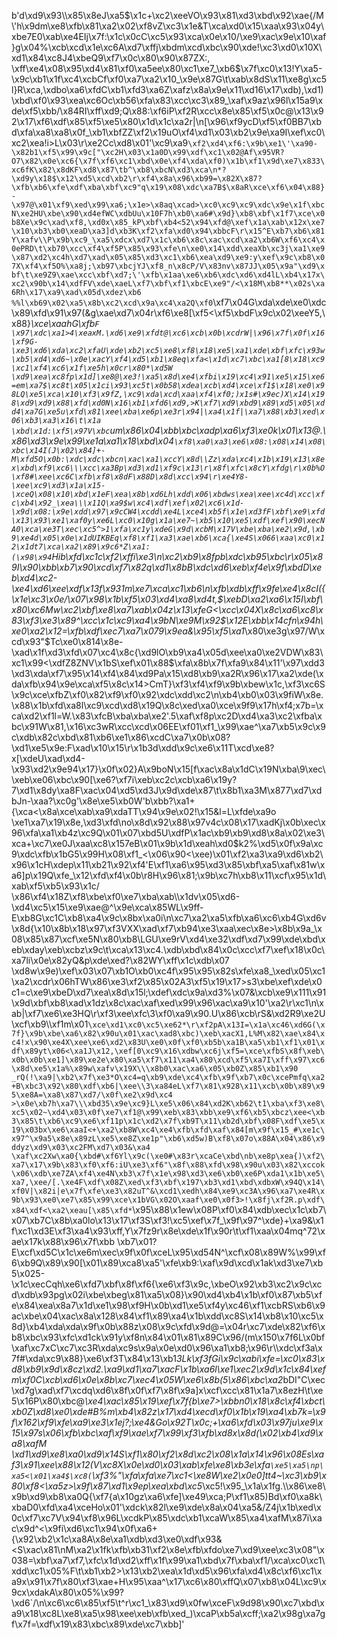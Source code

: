 b'd\xd9\x93\\\x85\x8eJ\xa5$\x1c+\xc2\xeeVO\x93\x81\xd3\xbd\x92\xae{/M\'h\x9dm\xe8\xfb\x81\xa2\x02\xf8vZ\xc3\x1e&T\xca\xd0\x15\xaa\x93\x04y\xbe7E0\xab\xe4EIj\x7f:\x1c\x0cC\xc5\x93\xca\x0e\x10/\xe9\xac\x9e\x10\xaf}g\x04%\xcb\xcd\x1e\xc6A\xd7\xffj\xbdm\xcd\xbc\x90\xde!\xc3\xd0\x10X\xd1\x84\xc8J4\xbeQ9\xf7\x0c\x80\x90\x87ZX:, \xff\xe4\x08\x95\xd4\x81\xf0\xa5ee\x80\xc1\xe7_\xb6$\x7f\xc0\x13!Y\xa5-\x9c\xb1\x1f\xc4\xcbCf\xf0\xa7\xa2\x10_\x9e\x87G\t\xab\x8dS\x11\xe8g\xc5l}R\xca,\xdbo\xa6\xfdC\xb1\xfd3\xa6Z\xafz\x8a\x9e\x11\xd16\x17\xdb),\xd1)\xbd\xf0\x93\xea\xc6Oc\xb56\xfa\x83\xcc\xc3\x89_\xaf\x9az\x96l\x15a9\xde\xf5\xbb/\x84RI\xff\xd9;Q\x88:\xf6iP\xf2R\xcc\x8e\x85\xf5\x0c@\x13\x92\x17\xf6\xdf\x85\xf5\xe5\x80\x1d\x1c\xa2r|\n[\x96\xf9ycD\xf5\xf0BB7\xbd\xfa\xa8\xa8\x0f_\xb1\xbfZZ\xf2\x19uO\xf4\xd1\x03\xb2\x9e\xa9I\xef\xc0\xc2\xea!i>L\x03\r\xe2Cc\xd8\x01\'\xc9\xa9`\xf2\xd4\xf6:\x9b\xe1\'\xa90-\x82b1\xf5\x99\x9c["\xc2H\x03\x1a0D\x99\xdf\xc1\x02@Af\x95VR?O7\x82\x0e\xc6{\x7f\xf6\xc1\xbd\x0e\xf4\xda\xf0)\x1b\xf1\x9d\xe7\x833\xc6fK\x82\x8dKF\xd8\x87\tb^\xb8\xbcN\xd3\xca\n*?\xd9y\x18$\x12\xd5\xcd\xb2\r\xf4\x8a\x96\xb99=\x82X\x87?\xfb\xb6\xfe\xdf\xba\xbf\xc9"q\x19\x08\xdc\xa7B$\x8aR\xce\xf6\x04\x88}-\x97@\x01\xf9\xed\x99\xa6;\x1e>\x8aq\xcad>\xc0\xc9\xc9\xdc\x9e\x1f\xbcN\xe2HU\xbe\x90\xd4efWC\xdbUu\x10F7h\xb0\xa6#\x9d}\xb8\xbf\x1f7\xce\x0b8Xe\x9c\xad\xf8,\xd0x\x85_kP\xbf\xb4<52\x94\xfd@\xef\x1a\xab\x12x\xe7\x10\xb3\xb0\xeaD\xa3]d\xb3K\xf2\xfa\xd0\x94\xbbcF\r\x15^E\xb7\xb6\x81Y\xafv\\P\x9b\xc9_\xa5\xdcx\xd7\x1c\xb6\x8c\xac\xcd\xa2\xb6W\xf6\xc4\x0ePRD\t\xb70\xcc\xf4\xf5P\x85\x93\xfe\n\xe0\x14\xdd\xeaXb\xc3j\xa1\xe9\x87\xd2\xc4h\xd7\xad\x05\x85\xd3\xc1\xb6\xea\xd9\xe9:y\xef\x9c\xb8\x07X\xf4\xf5O%\xa8j;\xb97\xbcjYJ\xf8_n\x8cP/V\x83nv\x87JJ\x05\x9a"\xd9\xbf\t\xe9Z9\xae\xcc\xbf\xd7;\'\xfb\x1aa\xe6\xb6\xdc\xd6\xd4lL\xb4\x17x\xc2\x90b\x14\xdfFV\xde\xaeL\xf7\xbf\xf1\xbcE\xe9"/<\x18M\xb8**\x02s\xa6Rh\x17\xa9\xad\x05d\xdez\xb6 %%l\xb69\x02\xa5\x8b\xc2\xcd\x9a\xc4\xa2Q\xf0`\xf7\x04G\xda\xde\xe0\xdc\x89\xfd\x91\x97(&g\xae\xd7\x04r\xf6\xe8[\xf5<\xf5\xbdF\x9c\x02\xeeY5,\x88}_\xce\xaahG\xfb`F \x97\xdc\xa1>4\xeaxM.\xd6\xe9\xfdt@\xc6\xcb\x0b\xcdrW|\x96\x7f\x0f\x16\xf9G-\xe3\xd6\xda\xc2\xfaU\xde\xb2\xc5\xe8\xf8\x18\xe5\xa1\xde\xbf\xfc\x93w\xb5\xd4\xd6~\x0e\xacY\xf4\xd5\xb1\x8eq\xfa<\x1d\xc7\xbc\xa1[8\x18\xc9\xc1\xf4\xc6\x1f\xe5h\x0cr\x80*\xd5W \xd9\xea\xc8fp\x1d]\xe8@\xe3!\xa5\x8d\xe4\xfbi\x19\xc4\x91\xe5\x15\xe6=em\xa7$\xc8t\x05\x1ci\x93\xc5t\x0b58\xdea\xcb\xd4\xce\xf1$\x18\xe0\x98LQ\xe5\xca\x10\xf3\x9fZ,\xc9\xda\xcd\xaa\xf4\xf0;)x1s#\x9ec)X\x14\x198\xd9\xd9\x88\xfd\xd0N\x16\xb1\xfd6\xd9,>K\xf7\xd9\xbd9\x89\xd5\x05\xdd4\xa7G\xe5u\xfd\x81\xee\xba\xe6p\xe3r\x94|\xa4\x1f|\xa7\x88\xb3\xed\x06\xb3\xa3\x16\t\x1a \xbd\x1d:\xf5\x97V\xbc`um\x86\x04\xbb\xbc\xadp\xa6\xf3\xe0k\x01\x13@.\x86\xd3\x9e\x99\xe1a\xa1\x18\xbd\x04`\xf8\xa0\xa3\xe6\x08:\x08\x14\x08\xbc\x14I(J\x02\x84]+-M\xfd5O\x0b:\xdc\xdc\xbcn\xac\xa1\xccY\x8d\\Zz\xda\xc4\x1b\x19\x13\x8ex\xbd\xf9\xc6\\\xcc\xa3Bp\xd3\xd1\xf9c\x13\r\x8f\xfc\x8cY\xfdg\r\x0b%O\xf8#\xee\xc6C\xfb\xf8\x8dF\x88D\x8d\xcc\x94\r\xe4Y8-\xee\xc9\xd3\x1a\x15-\xceQ\x08\x10\xbd\x1eF\xea\x8b\xd6Lh\xdd\x06\xbdws\xea\xee\xc4d\xcc\xfc\xb4\x92_\xea\\\x11Q\xa9$w\xc4\xdf\xef\x02\xc6\x1d-\x9d\x08:\x9e\xdd\x97\x9cCW4\xcdd\xe4L\xce4\xb5f\x1e\xd3fF\xbf\xe9\xfd\x13\x93\xe1\xaf0y\xe6L\xc0\x10g\x1a\xe7~\xb5\x10\xe5\xdf\xef\x90\xecNA0\xca\xe3T\xec\xc5^>1\xfa\xc1y\xdeG\x9d\xcbM\x17V\xbe\xba\xe2\x9d,\xb9\xe4d\x05\x0e\x1dUIKBEq\xf8\xf1\xa3\xae\xb6\xca{\xe4S\x066\xaa\xc0\x12\x1dt7\xca\xa2\x89\x9c6*Z\xa1:(\x98\x94`Hib\xfd\xc1c\xf2\xffi\xe3\n\xc2\xb9\x8fpb\xdc\xb95\xbc\r\x05\x89I\x90\xbb\xb7\x90\xcd\xf7\x82q\xd1\x8bB\xdc\xd6\xeb\xf4e\x9f\xbdD\xeb\xd4\xc2-\xe4\xd6\xee\xdf\x13f\x931m\xe7\xca\xc1\xb6\n\xfb\xdb\xff\x9fe\xe4\x8cI({\x1e\xc3\x0e/\x07\x98\x1b\xf5\x03\xd4\xa8\xd4t,$\xebD\xa2\xa6\x15I\xbf\x80\xc6Mw\xc2\xbf\xe8\xa7\xab\x04z\x13\xfeG<\xcc\x04X\x8c\xa6\xc8\x83\xf3\xe3\x89^\xcc\x1c\xc9\xa4\x9bN\xe9M\x92$\x12E\xbb\x14cfn\x94h\xe0\xa2\x12=\xfb\xdf\xec7\xa7\x079\x9ea&\x95\xf5\xa1_\x80\xe3g\x97/W\xcd\x93"$Tc\xe0\x814\x8e-\xad\x1f\xd3\xfd\x07\xc4\x8c{\xd9lO\xb9\xa4\x05d\xee\xa0\xe2VDW\x83\xc1\x99<\xdfZ8ZNV\x1bS\xef\x01\x88$\xfa\x8b\x7f\xfa9\x84\x11\'\x97\xdd3\xd3\xda\xf7\x95\x14\xf4\x84\xd9Pa\x15\xd8\xb9\xa2R\x96\x17\xa2\xde(\xda\xfb\x94\x9e\xca\xf5\x8c\x14>CmT}\xf3\xf4\xf9\x9b\xbew\x1c,\xf3\xc6S\x9c\xce\xfbZ\xf0\x82\xf9\xf0\x92\xdc\xdd\xc2\n\xb4\xb0\x03\x9fiW\x8e.\x88\x1b\xfd\xa8l\xc9\xcd\xd8\x19Q\x8c\xed\xa0\xce\x9f9\x17h\xf4;x7b=\xca\xd2\xf1l=W.\x83\xfcB\xba\xba\xe2\'.5\xaf\xf8p\xc2D\xd4\xa3\xc2\xfba\xbc\x91W\x81,\x16\xc3wR\xcc\xcd\x06EE\xf01\xf1_\x99\xae^\xa7\xb5\x9c\x9c\xdb\x82c\xbd\x81\xb6\xe1\x86\xcdC\xa7\x0b\x08?\xd1\xe5\x9e:F\xad\x10\x15\r\x1b3d\xdd\x9c\xe6\x11T\xcd\xe8?x[\xdeU\xad\xd4-\x93\xd2\x9e94\x17}\x0f\x02}A\x9boN\x15[f\xac\x8a\x1dC\x19N\xba\\9\xec\\\xeb\xe06\xbc\x90[\xe6?\xf7i\xeb\xc2c\xcb\xa6\x19y?7\xd1\x8dy\xa8F\xac\x04\xd5\xd3J\x9d\xde\x87\t\x8b1\xa3M\x877\xd7\xdbJn-\xaa?\xc0g\'\x8e\xe5\xb0W\'b\xbb?\xa1+{\xca<\x8a\xce\xab\xa9\xdaTT\x94\x9e\x02!\x15&l=L\xfde\xa9o \xe1\xa7\x19\x8e,\xd3\xfd\no\x8d\x92\x88\x97v4c\x08\x17\xadKj\x0b\xec\x96\xfa\xa1\xb4z\xc9Q\x01\x07\xbd5U\xdfP\x1ac\xb9\xb9\xd8\x8a\x02\xe3\xca+\xc7\xe0J\xaa\xc8\x157eB\x01\x9b\x1d\xeah\xd0$k2%\xd5\x0f\x9a\xc9\xdc\xfb\x1bG5\x99H\x08\xf1_<\x06\x90<\xee)\x01\xf2\xa3\xa9\xd6\xb2\x96\x1cH\xdep\x11\xb21\x92\xf4\'E\xf1\xa6\x95\xd3\x85\xbf\xa5\xaf\x81w\xa6]p\x19Q\xfe_\x12\xfd\xf4\x0b\r8H\x96\x81;\x9b\xc7h\xb8\x11\xcf\x95\x1d\xab\xf5\xb5\x93\x1c/ \x86\xf4\x18Z\xf8\xbe\xf0\xe7\xba\xab\\\x1dv\x05\xd6-\xd4\xc5\x15\xe9\xae@^\x9e\xca\x85WL\x9ff-E\xb8G\xc1C\xb8\xa4\x9c\x8bx\xa0i\n\xc7\xa2\xa5\xfb\xa6\xc6\xb4G\xd6v\x8d{\x10\x8b\x18\x97\xf3VXX\xad\xf7\xb94\xe3\xaa\xec\x8e>\x8b\x9a_\x08\x85\x87\xcf\xe5N\x80\xb8\\LGU\xe9rV\xd4\xe32\xdf\xd7\x99\xde\xbd\xeb\xday\xeb\xcbz\x9c\t\xca\x13\xc4.\xdb\xbd\x84\x0c\xcc\xf7\xef\x18\x0c\xa7li\x0e\x82yQ&p\xde\xed?\x82WY\xff\x1c\xdb\x07 \xd8w\x9e)\xef\x03\x07\xb1O\xb0\xc4f\x95\x95\x82s\xfe\xa8_\xed\x05\xc1\xa2\xcdr\x06hTW\x86\xe3\xf2\x85\x02A3\xf5\x19\x17>s3\xbe\xef\xde\x0c1=c\xe9\xbeD\xd7\xea\x8d\x15l;\xdef\xdc\x9a\xd3%\x07&\xcb\xe9\x111\x91\x9d\xbf\xb8\xad\x1dz\x8c\xac\xaf\xed\x99\x96\xac\xa9\x10\'\xa2\r\xc1\n\xab|\xf7\xe6\xe3HQ\r\xf3\xee\xfc\\3\xf0\xa9\x90.U\x86\xcb\rS&\xd2R9\xe2U\xcf\xb9\\\xf1m\x01`\xce\xd1\xc0\xc5\xe62*\r\xf2pA\x13I=\x1a\xc46\xd6G(\x7f}\x9b\xbe\xa6\x82\x90u\x01\xac\xad8\xbc)\xeb\xacX1,L%M\x82\xae\x84\xc4!x\x90\xe4X\xee\xe6\xd2\x83U\xe0\x0f\xf0\xb5b\xa1B\xa5\xb1\xf1\x01\xdf\x89yt\x06<\xa1J\x12,\xef[0\xc9\x16\xdbw\xc6j\xf5=\xce\xfbS\x8f\xeb\x0b\x0b\xe1]\x89\xe2e\x80\xa5\xf7\x11\xa4\x80\xcd\xf5\xa7I\xff\x97\xc6\x8d\xe5\x1a%\x89w\xafv\x19X\\\x8b0\xac\xa6\x05\xb0Z\x85\xb1\x90 _rQ(!\xa9|\xb2\x7f\xe3*O\xc4=q\xb9\xde\xc4\xfb\x9f\xb7\x0c\xcePmfq\xa2+B\xbc3\x92\x80\xdf\xb6|\xee\\3\xa84eL\xf7\x81\x928\x11\xcb\x0b\x89\x95\xe8A=\xa8\x87\xd7/\x0f\xe2\x9d\xc4 >\x0e\xb7h\xa7\\\xbd35\x9e\xc9}L\xe5\x06\x84\xd2K\xb62\t1\xba\xf3\xe8\xc5\x02~\xd4\x03\x0f\xe7\xf1@\x99\xeb\x83\xbb\xe9\xf6\xb5\xbcz\xee<\xb3\x85\t\xb6\xc9\xe6\xf11p\x1c\xd2\x7f\xb9T\x11\xb2d\xbf\x08F\xdf\xe5\x19\x03bx\xe6\xaaI<+\xa2\xb8W\xc4\xe4\xfb\xfd\xaf\x84[m\x9f\x15_#\xe1c\x97^\x9a5\x8e\x89zL\xe5\xe8Z\xe1p"\xb6\xd5w)B\xf8\x07o\x88A\x04\x86\x9ddyz\xd9\x03\xc2FM\xd7\x03&\xa4 \xaf\xc2Xw\xa0{\xbd#\xf6Yl\x9c(\xe0#\x83r\xcaCe\xbd\nb\xe8p\xea{)\xf2\xa7\x17\x9b\x83\xf0\xf6:iU\xe3\xf6"\x8f\x88\xfd\x98\x90u\x03\x82\xccok\x06\xdb\xe7ZA\xf4\xe4N\xb3\x7f\x1e\x98\xd3\xe6\xb0\xe6P\xda1\x1b\xe5\xa7,\xee/[.\xe4F\xdf\x08Z\xed\xf3\xbf\x197\xb3\xd1\xbd\xdbxW\x94Q\x14\xf0V|\x82i|e\x7f\xfe\xe3\x82uT^&\xcd1\xedh\x84\xe9\xc3A\x96\xa7\xe4R\x9b\x93\xe0\xe7\x85\x99\xce\x1bVG\x02O\xaaf\xe0\x0f3>!\x8fj\xf2R.p\xdf\x84\xdf<\xa2\xeau[\x85\xfd*`\x95\x88\x1ew\x08P\xf0\x84\xdb\xec\x1c\xb7\x07\xb7C\x8b\xa0lo\x13\x17\xf3S\xf3!\xc5\xef\x7f_\x9f\x97^\xde}+\xa9&\x1f\xc1\xd3E\xf3\xa4\x93\xff,Y\x7fz9r\x8e\xde\x1f\x90r\t\xf1\xaa\x04mq^72\xae\x17k\x88\x96\x7f\xbb \xb7\x01?E\xcf\xd5C\x1c\xe6m\xec\x9f\x0f\xceL\x95\xd54N^\xcf\x08\x89W%\x99\xf6\xb9Q\x89\x90[\x01\x89\xca8\xa5\'\xfe\xb9:\xaf\x9d\xcd\x1ak\xd3\xe7\xb5\x025-\x1c\xecCqh\xe6\xfd7\xbf\x8f\xf6{\xe6\xf3\x9c,\xbeO\x92\xb3\xc2\x9c\xcd\xdb\x93pg\x02i\xbe\xbeg\x81\xa5\x08}\x90\xd4\xb4\x1b\xf0\x87\xb5\xfe\x84\xea\x8a7\x1d\xe1\x98\xf9H\x0b\xd1\xe5\xf4y\xc46\xf1\xcbRS\xb6\x9ac\xbe\x04\xac\x8a\x128\x84\xf1\x89\xa4\x1b\xdd\xc8S\x14\xb8\x10\xc5\x8d}\xb4\xda\xda\x9f\x0b\x88z\x08\x9c\xfd\x9d@=\x04r\xc7\xde\x82\xf6\xb8\xbc\x93\xfc\xd1ck\x91y\xf8n\x84\x01\x81\x89C\x96/(m\x150\x7f6L\x0bf\xaf\xc7xC\xc7\xc3R\xda\xc9s\x9a\x0e\xd0\x96\xa1\xb8;\x96\r\\\xdc\xf3a\x7f#\xda\xc9\x88}\xe6\xf3T\x84\x13\xb1*3Lk\xf3fGi\x9c\xabi\xfe=\xc0\x83\xd8\xb9\x9d\x8cz\xd2.\xa9\xd1\xa7\xacF\x1b\xa6l\xe1\xec2\x9d\x1c\x84\xefm\xf0C\xcb\xd6\x0e\x8b\xc7\xec4\x05W\xe6\x8b(5\x86\xbc\xa2*bDI"C\xec\xd7g\xad\xf7\xcdq\xd6\x8f\x0f\xf7\x8f\x9a]x\xcf\xcc\x81\x1a7\x8ezH\t\xe5\x16P\x80\xbc@*\xe4\xac\x85\x19\xef\x7f{b\xe7>\xbbn0\x18\x8c\xf4\xbct\xb0Z\xd8\xe0\xde#B%m\xb4\x82z\x17\xd4\xecd\xf0\x1b\x19\xa4\xb7k=\x9f\x162\xf9\xfe\xa9\xe3\x1ej?;\xe4&Go\x92T\x0c;+\xa6\xfd\x03\x97ju\xe9\x15\x97s\x06\xfb\xbc\xaf\xf9\xae\xf7\x99\xf3\xfb\xd8x\x8d(\x02\xb4\xd9\xa8\xafM \xd1\xd9\xe8\xa0\xd9\x14S\xf1\x80\xf2\x8d\xc2\x08\x1a\x14\x96\x08Es\xaf3\x91\xee\x88\x12(V\xc8X\x0e\xd0\x03\xab\xfe\xe8\xb3e\xfa`\xe5\xa5\np\xa5<\x01\xa4$\xc8(`\xf3%"\xfa\xfa\xe7\xc1<\xe8W\xe2\x0e0]tt4~\xc3\xb9\x80\xf8<\xa5z>\x9f\x87\xd1\x9ep\xea\xbd\xc5*\xc5!\x95_\x1a\x1fg.\\\x86\xe8\x9b\xd9\xb8\xa0Q{\xf7{a\x10gz\xa6\xfe]\xe49\xca;P\xf1\x85)Bd\xf0\xa8k\xbaD0\xfd\xa4\xceHo\x01\'\xdck\x82l\xe9\xde\x8a\x04\xa5&/Z4j\x1b\xed\x0c\xf7\xc7V\x94\xf8\x96L\xcdkP\x85\xdc\xb1\xcaW\x85\xa4\xafM\x87i\xac\x9d^<\x9fi\xd6\xc1\x94\x0f\xa6+{\x92\xb2\x1c\xa8A\x8e\xa1\xdb\xd3\xe0\xdf\x93&<S\xac\x81\nM\xa2\x1fk\xfb\xb31\xf2\x8e\xfb\xfdo\xe7\xd9\xee\xc3\x08"\x038=\xbf\xa7\xf7,\xfc\x1d\xd2\xff\x1f\x99\xa1\xbd\x7f\xba\xf1/\xca\xc0\xc1\xdd\xc1\x05%F\t\xb1\xb2>\x13\xb2\xea\x1d\xd5\x96\xfa\xd4\x8c\xf6\xc1\xa9x\x91\x7f\x80\xf3\xae+H\x95\xaa^\x17\xc6\x80\xffQ\x07\xb8\x04L\xc9\x9cx\xdakA\x80\x05%\x99?\xd6`/\n\xc6\xc6\x85\xf5\t^r\xc1_\x83\xd9\x0fw\xceF\x9d98\x90\xc7\xbd\xa9\x18\xc8L\xe8\xa5\x98\xee\xeb\xfb\xed_)\xcaP\xb5a\xcff;\xa2\x98g\xa7gf\x7f=\xdf\x19\x83\xbc\x89\xde\xc7\xbb]'